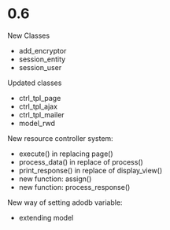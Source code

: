 # 0.6 #
New Classes
  * add\_encryptor
  * session\_entity
  * session\_user

Updated classes
  * ctrl\_tpl\_page
  * ctrl\_tpl\_ajax
  * ctrl\_tpl\_mailer
  * model\_rwd

New resource controller system:
  * execute() in replacing page()
  * process\_data() in replace of process()
  * print\_response() in replace of display\_view()
  * new function: assign()
  * new function: process\_response()

New way of setting adodb variable:
  * extending model